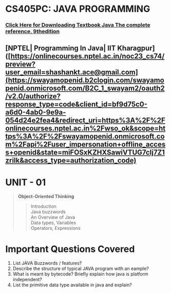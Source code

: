 # CS405PC: JAVA PROGRAMMING

### [Click Here for Downloading Textbook Java The complete reference, 9thedition](https://drive.google.com/drive/folders/1LDhDchAhktRsQdb1kAX_mEcUvSJFd514?usp=share_link)

## [NPTEL| Programming In Java| IIT Kharagpur]([https://onlinecourses.nptel.ac.in/noc23_cs74/preview?user_email=shashankt.ace@gmail.com](https://swayamopenid.b2clogin.com/swayamopenid.onmicrosoft.com/B2C_1_swayam2/oauth2/v2.0/authorize?response_type=code&client_id=bf9d75c0-a6d0-4ab0-9e9a-054d24e2fea4&redirect_uri=https%3A%2F%2Fonlinecourses.nptel.ac.in%2Fwso_ok&scope=https%3A%2F%2Fswayamopenid.onmicrosoft.com%2Fapi%2Fuser_impersonation+offline_access+openid&state=miFOSxKZHXSawiVTUG7cIj7Z1zriIk&access_type=authorization_code)

# UNIT - 01
> <b> Object-Oriented Thinking </b>
> 
>> Introduction <br/>
>> Java buzzwords <br/>
>> An Overview of Java <br/>
>> Data types, Variables <br/>
>> Operators, Expressions <br/>
>> 


# Important Questions Covered

1. List JAVA Buzzwords / features?
2. Describe the structure of typical JAVA program with an eample?
3. What is meant by bytecode? Briefly explain how java is platform independent?
4. List the primitive data type available in java and explain?

